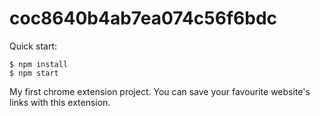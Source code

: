 # coc8640b4ab7ea074c56f6bdc

Quick start:

```
$ npm install
$ npm start
````

My first chrome extension project. You can save your favourite website's links with this extension.
